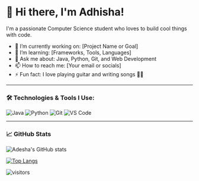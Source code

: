 # 👋 Hi there, I'm Adhisha!
I'm a passionate Computer Science student who loves to build cool things with code. 

- 🔭 I’m currently working on: [Project Name or Goal]
- 🌱 I’m learning: [Frameworks, Tools, Languages]
- 💬 Ask me about: Java, Python, Git, and Web Development
- 📫 How to reach me: [Your email or socials]
- ⚡ Fun fact: I love playing guitar and writing songs 🎸🎶

---

### 🛠️ Technologies & Tools I Use:
![Java](https://img.shields.io/badge/Java-ED8B00?style=flat-square&logo=java&logoColor=white)
![Python](https://img.shields.io/badge/Python-3670A0?style=flat-square&logo=python&logoColor=white)
![Git](https://img.shields.io/badge/Git-F05032?style=flat-square&logo=git&logoColor=white)
![VS Code](https://img.shields.io/badge/VS%20Code-007ACC?style=flat-square&logo=visual-studio-code&logoColor=white)

---

### 📈 GitHub Stats
![Adesha's GitHub stats](https://github-readme-stats.vercel.app/api?username=AdhishaSamarasinghe&show_icons=true&theme=radical)

[![Top Langs](https://github-readme-stats.vercel.app/api/top-langs/?username=AdhishaSamarasinghe&layout=compact&theme=radical)](https://github.com/anuraghazra/github-readme-stats)

![visitors](https://visitor-badge.glitch.me/badge?page_id=AdhishaSamarasinghe.AdhishaSamarasinghe)


